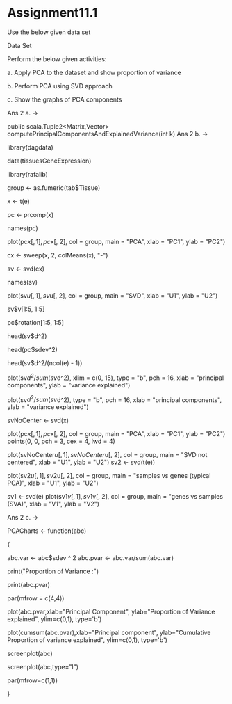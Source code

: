 # Assignment11.1

Use the below given data set

Data Set

Perform the below given activities:

a. Apply PCA to the dataset and show proportion of variance

b. Perform PCA using SVD approach

c. Show the graphs of PCA components

Ans 2 a. ->

public scala.Tuple2<Matrix,Vector> computePrincipalComponentsAndExplainedVariance(int k) Ans 2 b. ->

library(dagdata)

data(tissuesGeneExpression)

library(rafalib)

group <- as.fumeric(tab$Tissue)

x <- t(e)

pc <- prcomp(x)

names(pc)

plot(pc$x[, 1], pc$x[, 2], col = group, main = "PCA", xlab = "PC1", ylab = "PC2")

cx <- sweep(x, 2, colMeans(x), "-")

sv <- svd(cx)

names(sv)

plot(sv$u[, 1], sv$u[, 2], col = group, main = "SVD", xlab = "U1", ylab = "U2")

sv$v[1:5, 1:5]

pc$rotation[1:5, 1:5]

head(sv$d^2)

head(pc$sdev^2)

head(sv$d^2/(ncol(e) - 1))

plot(sv$d^2/sum(sv$d^2), xlim = c(0, 15), type = "b", pch = 16, xlab = "principal components", ylab = "variance explained")

plot(sv$d^2/sum(sv$d^2), type = "b", pch = 16, xlab = "principal components", ylab = "variance explained")

svNoCenter <- svd(x)

plot(pc$x[, 1], pc$x[, 2], col = group, main = "PCA", xlab = "PC1", ylab = "PC2") points(0, 0, pch = 3, cex = 4, lwd = 4)

plot(svNoCenter$u[, 1], svNoCenter$u[, 2], col = group, main = "SVD not centered", xlab = "U1", ylab = "U2") sv2 <- svd(t(e))

plot(sv2$u[, 1], sv2$u[, 2], col = group, main = "samples vs genes (typical PCA)", xlab = "U1", ylab = "U2")

sv1 <- svd(e) plot(sv1$v[, 1], sv1$v[, 2], col = group, main = "genes vs samples (SVA)", xlab = "V1", ylab = "V2")

Ans 2 c. ->

PCACharts <- function(abc)

{

abc.var <- abc$sdev ^ 2 abc.pvar <- abc.var/sum(abc.var)

print("Proportion of Variance :")

print(abc.pvar)

par(mfrow = c(4,4))

plot(abc.pvar,xlab="Principal Component", ylab="Proportion of Variance explained", ylim=c(0,1), type='b')

plot(cumsum(abc.pvar),xlab="Principal component", ylab="Cumulative Proportion of variance explained", ylim=c(0,1), type='b')

screenplot(abc)

screenplot(abc,type="l")

par(mfrow=c(1,1))

}
